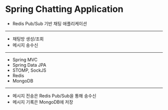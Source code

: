 # Spring Chatting Application
- Redis Pub/Sub 기반 채팅 애플리케이션
---
- 채팅방 생성/조회
- 메시지 송수신
---
- Spring MVC
- Spring Data JPA
- STOMP, SockJS
- Redis
- MongoDB
---
- 메시지 전송은 Redis Pub/Sub을 통해 송수신
- 메시지 기록은 MongoDB에 저장
